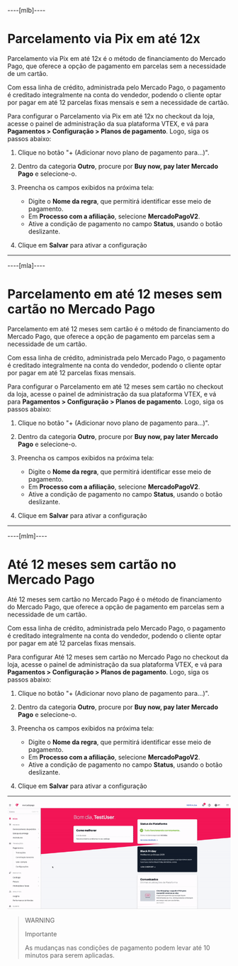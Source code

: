 ----[mlb]----
# Parcelamento via Pix em até 12x

Parcelamento via Pix em até 12x é o método de financiamento do Mercado Pago, que oferece a opção de pagamento em parcelas sem a necessidade de um cartão. 

Com essa linha de crédito, administrada pelo Mercado Pago, o pagamento é creditado integralmente na conta do vendedor, podendo o cliente optar por pagar em até 12 parcelas fixas mensais e sem a necessidade de cartão.

Para configurar o Parcelamento via Pix em até 12x no checkout da loja, acesse o painel de administração da sua plataforma VTEX, e vá para **Pagamentos > Configuração > Planos de pagamento**. Logo, siga os passos abaixo: 

1.  Clique no botão "+ (Adicionar novo plano de pagamento para...)". 
2. Dentro da categoria **Outro**, procure por **Buy now, pay later Mercado Pago** e selecione-o.
3. Preencha os campos exibidos na próxima tela: 
    * Digite o **Nome da regra**, que permitirá identificar esse meio de pagamento. 
    * Em **Processo com a afiliação**, selecione **MercadoPagoV2**. 
    * Ative a condição de pagamento no campo **Status**, usando o botão deslizante. 

4. Clique em **Salvar** para ativar a configuração

------------


----[mla]----
# Parcelamento em até 12 meses sem cartão no Mercado Pago

Parcelamento em até 12 meses sem cartão é o método de financiamento do Mercado Pago, que oferece a opção de pagamento em parcelas sem a necessidade de um cartão. 

Com essa linha de crédito, administrada pelo Mercado Pago, o pagamento é creditado integralmente na conta do vendedor, podendo o cliente optar por pagar em até 12 parcelas fixas mensais.

Para configurar o Parcelamento em até 12 meses sem cartão no checkout da loja, acesse o painel de administração da sua plataforma VTEX, e vá para **Pagamentos > Configuração > Planos de pagamento**. Logo, siga os passos abaixo: 

1.  Clique no botão "+ (Adicionar novo plano de pagamento para...)". 
2. Dentro da categoria **Outro**, procure por **Buy now, pay later Mercado Pago** e selecione-o.
3. Preencha os campos exibidos na próxima tela: 
    * Digite o **Nome da regra**, que permitirá identificar esse meio de pagamento. 
    * Em **Processo com a afiliação**, selecione **MercadoPagoV2**. 
    * Ative a condição de pagamento no campo **Status**, usando o botão deslizante. 

4. Clique em **Salvar** para ativar a configuração

------------

----[mlm]----
# Até 12 meses sem cartão no Mercado Pago

Até 12 meses sem cartão no Mercado Pago é o método de financiamento do Mercado Pago, que oferece a opção de pagamento em parcelas sem a necessidade de um cartão. 

Com essa linha de crédito, administrada pelo Mercado Pago, o pagamento é creditado integralmente na conta do vendedor, podendo o cliente optar por pagar em até 12 parcelas fixas mensais.

Para configurar Até 12 meses sem cartão no Mercado Pago no checkout da loja, acesse o painel de administração da sua plataforma VTEX, e vá para **Pagamentos > Configuração > Planos de pagamento**. Logo, siga os passos abaixo: 

1.  Clique no botão "+ (Adicionar novo plano de pagamento para...)". 
2. Dentro da categoria **Outro**, procure por **Buy now, pay later Mercado Pago** e selecione-o.
3. Preencha os campos exibidos na próxima tela: 
    * Digite o **Nome da regra**, que permitirá identificar esse meio de pagamento. 
    * Em **Processo com a afiliação**, selecione **MercadoPagoV2**. 
    * Ative a condição de pagamento no campo **Status**, usando o botão deslizante. 

4. Clique em **Salvar** para ativar a configuração

------------

![Configurar condições de pagamento](/images/vtex/paymentconditions-imagenv2-pt.gif)

> WARNING
>
> Importante
>
> As mudanças nas condições de pagamento podem levar até 10 minutos para serem aplicadas.

